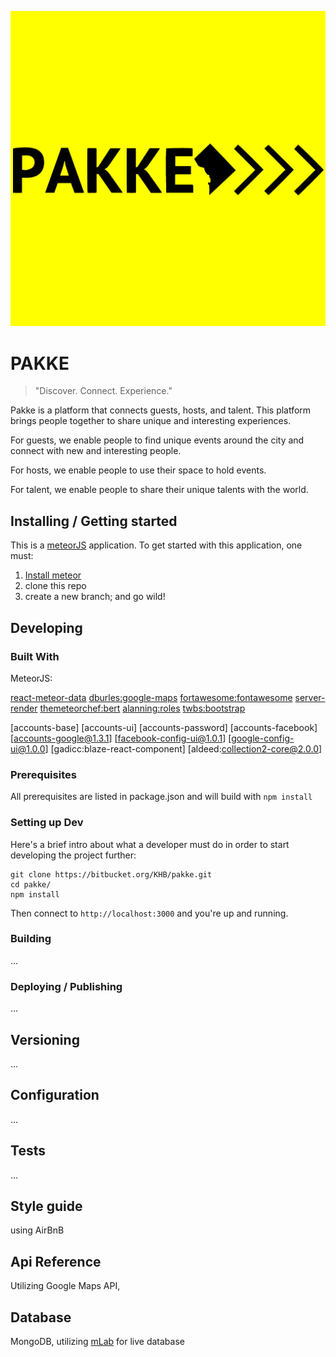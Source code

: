 
![Logo of the project](./public/img/brand/Pakke_logo.png)

# PAKKE
> "Discover. Connect. Experience."

Pakke is a platform that connects guests, hosts, and talent. This platform brings people together to share unique and interesting experiences. 

For guests, we enable people to find unique events around the city and connect with new and interesting people. 

For hosts, we enable people to use their space to hold events.

For talent, we enable people to share their unique talents with the world. 

## Installing / Getting started

This is a [meteorJS](http://docs.meteor.com) application. To get started with this application, one must:

1. [Install meteor](https://www.meteor.com/install)
2. clone this repo
3. create a new branch; and go wild!


## Developing

### Built With
MeteorJS:

[react-meteor-data](https://github.com/meteor/react-packages/)
[dburles:google-maps](https://github.com/dburles/meteor-google-maps)
[fortawesome:fontawesome](https://github.com/MeteorPackaging/Font-Awesome/)
[server-render](https://atmospherejs.com/meteor/server-render)
[themeteorchef:bert](https://github.com/themeteorchef/bert)
[alanning:roles](https://github.com/alanning/meteor-roles)
[twbs:bootstrap](https://github.com/twbs/bootstrap)

[accounts-base]
[accounts-ui]
[accounts-password]
[accounts-facebook]
[accounts-google@1.3.1]
[facebook-config-ui@1.0.1]
[google-config-ui@1.0.0]
[gadicc:blaze-react-component]
[aldeed:collection2-core@2.0.0]

### Prerequisites
All prerequisites are listed in package.json and will build with `npm install`

### Setting up Dev

Here's a brief intro about what a developer must do in order to start developing
the project further:

```shell
git clone https://bitbucket.org/KHB/pakke.git
cd pakke/
npm install
```
Then connect to `http://localhost:3000` and you're up and running.


### Building

...

### Deploying / Publishing

...

## Versioning

...

## Configuration

...

## Tests

...

## Style guide

using AirBnB

## Api Reference

Utilizing Google Maps API, 


## Database

MongoDB, 
utilizing [mLab](mlab.com) for live database


